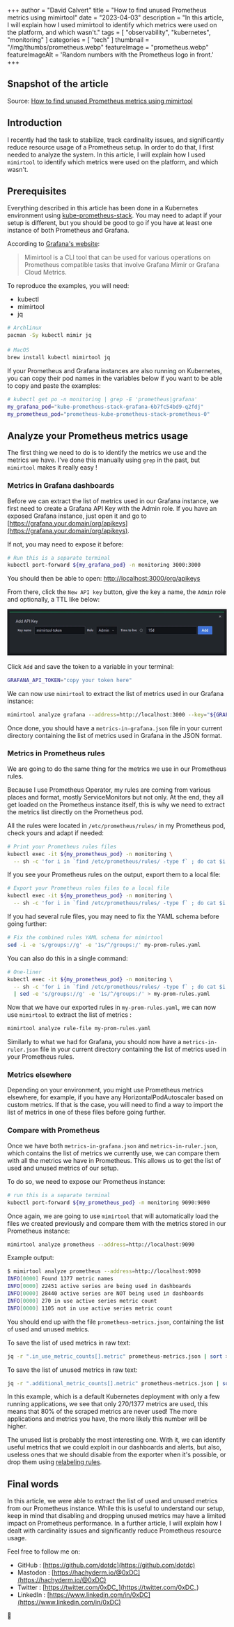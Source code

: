 +++
author = "David Calvert"
title = "How to find unused Prometheus metrics using mimirtool"
date = "2023-04-03"
description = "In this article, I will explain how I used mimirtool to identify which metrics were used on the platform, and which wasn't."
tags = [
    "observability", "kubernetes", "monitoring"
]
categories = [
    "tech"
]
thumbnail = "/img/thumbs/prometheus.webp"
featureImage = "prometheus.webp"
featureImageAlt = 'Random numbers with the Prometheus logo in front.'
+++

<!--more-->

## Snapshot of the article

Source: [How to find unused Prometheus metrics using mimirtool](https://0xdc.me/blog/how-to-find-unused-prometheus-metrics-using-mimirtool/)

## Introduction

I recently had the task to stabilize, track cardinality issues, and significantly reduce resource usage of a Prometheus setup. In order to do that, I first needed to analyze the system. In this article, I will explain how I used `mimirtool` to identify which metrics were used on the platform, and which wasn't.

## Prerequisites

Everything described in this article has been done in a Kubernetes environment using [kube-prometheus-stack](https://github.com/prometheus-community/helm-charts/tree/main/charts/kube-prometheus-stack). You may need to adapt if your setup is different, but you should be good to go if you have at least one instance of both Prometheus and Grafana.

According to [Grafana's website](https://grafana.com/docs/mimir/latest/operators-guide/tools/mimirtool/):

> Mimirtool is a CLI tool that can be used for various operations on Prometheus compatible tasks that involve Grafana Mimir or Grafana Cloud Metrics.

To reproduce the examples, you will need:

- kubectl
- mimirtool
- jq

```bash
# Archlinux
pacman -Sy kubectl mimir jq

# MacOS
brew install kubectl mimirtool jq
```

If your Prometheus and Grafana instances are also running on Kubernetes, you can copy their pod names in the variables below if you want to be able to copy and paste the examples:

```bash
# kubectl get po -n monitoring | grep -E 'prometheus|grafana'
my_grafana_pod="kube-prometheus-stack-grafana-6b7fc54bd9-q2fdj"
my_prometheus_pod="prometheus-kube-prometheus-stack-prometheus-0"
```

## Analyze your Prometheus metrics usage

The first thing we need to do is to identify the metrics we use and the metrics we have. I’ve done this manually using `grep` in the past, but `mimirtool` makes it really easy !

### Metrics in Grafana dashboards

Before we can extract the list of metrics used in our Grafana instance, we first need to create a Grafana API Key with the Admin role. If you have an exposed Grafana instance, just open it and go to [https://grafana.your.domain/org/apikeys](https://grafana.your.domain/org/apikeys).

If not, you may need to expose it before:

```bash
# Run this is a separate terminal
kubectl port-forward ${my_grafana_pod} -n monitoring 3000:3000
```

You should then be able to open: [http://localhost:3000/org/apikeys](http://localhost:3000/org/apikeys)

From there, click the `New API key` button, give the key a name, the `Admin` role and optionally, a TTL like below:

![Screenshot: Creation of a Grafana API Key](grafana-apikey.webp "Screenshot: Creation of a Grafana API Key.")

Click `Add` and save the token to a variable in your terminal:

```bash
GRAFANA_API_TOKEN="copy your token here"
```

We can now use `mimirtool` to extract the list of metrics used in our Grafana instance:

```bash
mimirtool analyze grafana --address=http://localhost:3000 --key="${GRAFANA_API_TOKEN}"
```

Once done, you should have a `metrics-in-grafana.json` file in your current directory containing the list of metrics used in Grafana in the JSON format.

### Metrics in Prometheus rules

We are going to do the same thing for the metrics we use in our Prometheus rules.

Because I use Prometheus Operator, my rules are coming from various places and format, mostly ServiceMonitors but not only. At the end, they all get loaded on the Prometheus instance itself, this is why we need to extract the metrics list directly on the Prometheus pod.

All the rules were located in `/etc/prometheus/rules/` in my Prometheus pod, check yours and adapt if needed:

```bash
# Print your Prometheus rules files
kubectl exec -it ${my_prometheus_pod} -n monitoring \
  -- sh -c 'for i in `find /etc/prometheus/rules/ -type f` ; do cat $i ; done'
```

If you see your Prometheus rules on the output, export them to a local file:

```bash
# Export your Prometheus rules files to a local file
kubectl exec -it ${my_prometheus_pod} -n monitoring \
  -- sh -c 'for i in `find /etc/prometheus/rules/ -type f` ; do cat $i ; done' > my-prom-rules.yaml
```

If you had several rule files, you may need to fix the YAML schema before going further:

```bash
# Fix the combined rules YAML schema for mimirtool
sed -i -e 's/groups://g' -e '1s/^/groups:/' my-prom-rules.yaml
```

You can also do this in a single command:

```bash
# One-liner
kubectl exec -it ${my_prometheus_pod} -n monitoring \
  -- sh -c 'for i in `find /etc/prometheus/rules/ -type f` ; do cat $i ; done' \
  | sed -e 's/groups://g' -e '1s/^/groups:/' > my-prom-rules.yaml
```

Now that we have our exported rules in `my-prom-rules.yaml`, we can now use `mimirtool` to extract the list of metrics :

```bash
mimirtool analyze rule-file my-prom-rules.yaml
```

Similarly to what we had for Grafana, you should now have a `metrics-in-ruler.json` file in your current directory containing the list of metrics used in your Prometheus rules.

### Metrics elsewhere

Depending on your environment, you might use Prometheus metrics elsewhere, for example, if you have any HorizontalPodAutoscaler based on custom metrics. If that is the case, you will need to find a way to import the list of metrics in one of these files before going further.

### Compare with Prometheus

Once we have both `metrics-in-grafana.json` and `metrics-in-ruler.json`, which contains the list of metrics we currently use, we can compare them with all the metrics we have in Prometheus. This allows us to get the list of used and unused metrics of our setup.

To do so, we need to expose our Prometheus instance:

```bash
# run this is a separate terminal
kubectl port-forward ${my_prometheus_pod} -n monitoring 9090:9090
```

Once again, we are going to use `mimirtool` that will automatically load the files we created previously and compare them with the metrics stored in our Prometheus instance:

```bash
mimirtool analyze prometheus --address=http://localhost:9090
```

Example output:

```bash
$ mimirtool analyze prometheus --address=http://localhost:9090
INFO[0000] Found 1377 metric names                      
INFO[0000] 22451 active series are being used in dashboards 
INFO[0000] 28440 active series are NOT being used in dashboards 
INFO[0000] 270 in use active series metric count        
INFO[0000] 1105 not in use active series metric count
```

You should end up with the file `prometheus-metrics.json`, containing the list of used and unused metrics.

To save the list of used metrics in raw text:

```bash
jq -r ".in_use_metric_counts[].metric" prometheus-metrics.json | sort > used_metrics.txt
```

To save the list of unused metrics in raw text:

```bash
jq -r ".additional_metric_counts[].metric" prometheus-metrics.json | sort > unused_metrics.txt
```

In this example, which is a default Kubernetes deployment with only a few running applications, we see that only 270/1377 metrics are used, this means that 80% of the scraped metrics are never used! The more applications and metrics you have, the more likely this number will be higher.

The unused list is probably the most interesting one. With it, we can identify useful metrics that we could exploit in our dashboards and alerts, but also, useless ones that we should disable from the exporter when it's possible, or drop them using [relabeling rules](https://grafana.com/blog/2022/03/21/how-relabeling-in-prometheus-works/).

## Final words

In this article, we were able to extract the list of used and unused metrics from our Prometheus instance. While this is useful to understand our setup, keep in mind that disabling and dropping unused metrics may have a limited impact on Prometheus performance. In a further article, I will explain how I dealt with cardinality issues and significantly reduce Prometheus resource usage.

Feel free to follow me on:

- GitHub : [https://github.com/dotdc](https://github.com/dotdc)
- Mastodon : [https://hachyderm.io/@0xDC](https://hachyderm.io/@0xDC)
- Twitter : [https://twitter.com/0xDC_](https://twitter.com/0xDC_)
- LinkedIn : [https://www.linkedin.com/in/0xDC](https://www.linkedin.com/in/0xDC)

👋
